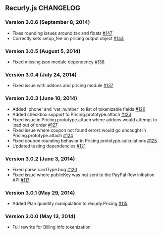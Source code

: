 ## Recurly.js CHANGELOG

### Version 3.0.6 (September 8, 2014)

* Fixes rounding issues around tax and floats [#147][147]
* Correctly sets setup_fee on pricing output object [#144][144]

### Version 3.0.5 (August 5, 2014)

* Fixed missing json module dependency [#138][138]

### Version 3.0.4 (July 24, 2014)

* Fixed issue with addons and pricing module [#137][137]

### Version 3.0.3 (June 10, 2014)

* Added 'phone' and 'vat_number' to list of tokenizable fields [#126][126]
* Added checkbox support to Pricing.prototype.attach [#123][123]
* Fixed issue in Pricing.prototype.attach where addons would attempt to load out of order [#127][127]
* Fixed issue where coupon not found errors would go uncaught in Pricing.prototype.attach [#124][124]
* Fixed coupon rounding behavior in Pricing.prototype.calculations [#125][125]
* Updated testing dependencies [#121][121]

### Version 3.0.2 (June 3, 2014)

* Fixed parse cardType bug [#120][120]
* Fixed issue where publicKey was not sent to the PayPal flow initiation API [#117][117]

### Version 3.0.1 (May 29, 2014)

* Added Plan quantity manipulation to recurly.Pricing [#115][115]

### Version 3.0.0 (May 13, 2014)

* Full rewrite for Billing Info tokenization

[147]: https://github.com/recurly/recurly-js/commit/30a7310148d2109dfb4f2b46232d9204ee3f7211
[144]: https://github.com/recurly/recurly-js/commit/25c505b5a158c30fdf6ab8009dae37f2ddc3b749
[138]: https://github.com/recurly/recurly-js/commit/ce631dbd75c62670f91f226ab02dad0218f5c90f
[137]: https://github.com/recurly/recurly-js/commit/db481de4459dcb7918060f1d3fbfaeb57c39d802
[127]: https://github.com/recurly/recurly-js/commit/744942e2922c42ee6a67fb131cdf1f8a208ab797
[126]: https://github.com/recurly/recurly-js/commit/0fa3b8a57a12e89050a51e40e91ec1a9b34bb30e
[125]: https://github.com/recurly/recurly-js/commit/f7072d7387b8a43d41a5ec94bb069a26eb28f19d
[124]: https://github.com/recurly/recurly-js/commit/ce5103a0e67e7c96b61bbbbdc684ebda96f46068
[123]: https://github.com/recurly/recurly-js/commit/85483f9117dc871c3d9a0c0a33fcbe57613ec322
[121]: https://github.com/recurly/recurly-js/commit/5abe15a3054d2ccfe0577c8aecfe26ed081dd7fe
[120]: https://github.com/recurly/recurly-js/commit/05c2f92d503aadbca16f16f9ef063421f03fee19
[117]: https://github.com/recurly/recurly-js/commit/c59123e8703210e190eadef9177204689566eec4
[115]: https://github.com/recurly/recurly-js/commit/53270974d50f4094f3bd18575dad771ba141a63c

